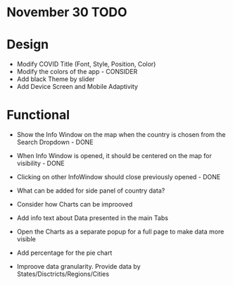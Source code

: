 # November 30 TODO

# Design

- Modify COVID Title (Font, Style, Position, Color)
- Modify the colors of the app - CONSIDER
- Add black Theme by slider
- Add Device Screen and Mobile Adaptivity

# Functional

- Show the Info Window on the map when the country is chosen from the Search Dropdown - DONE
- When Info Window is opened, it should be centered on the map for visibility - DONE
- Clicking on other InfoWindow should close previously opened - DONE

- What can be added for side panel of country data?
- Consider how Charts can be improoved
- Add info text about Data presented in the main Tabs
- Open the Charts as a separate popup for a full page to make data more visible
- Add percentage for the pie chart
- Improove data granularity. Provide data by States/Disctricts/Regions/Cities
